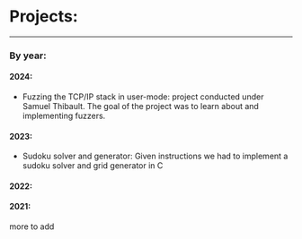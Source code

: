 # Projects:
* * * 

### By year:

#### 2024:

* Fuzzing the TCP/IP stack in user-mode: project conducted under Samuel Thibault. The goal of the project was to learn about and implementing fuzzers.

#### 2023:

* Sudoku solver and generator: Given instructions we had to implement a sudoku solver and grid generator in C

#### 2022:

#### 2021: 

more to add


